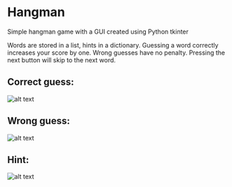 # Hangman 
Simple hangman game with a GUI created using Python tkinter

Words are stored in a list, hints in a dictionary. Guessing a word correctly increases your score by one.
Wrong guesses have no penalty. Pressing the next button will skip to the next word.


## Correct guess:

![alt text](https://i.imgur.com/t16c3my.png)

## Wrong guess:
![alt text](https://i.imgur.com/RyayXCE.png)

## Hint:
![alt text](https://i.imgur.com/XTDqNNJ.png)
